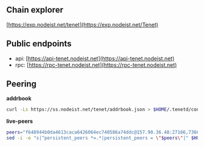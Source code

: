 ## Chain explorer
[https://exp.nodeist.net/tenet](https://exp.nodeist.net/Tenet)

## Public endpoints

* api: [https://api-tenet.nodeist.net](https://api-tenet.nodeist.net)
* rpc: [https://rpc-tenet.nodeist.net](https://rpc-tenet.nodeist.net)

## Peering

**addrbook**
```bash
curl -Ls https://ss.nodeist.net/tenet/addrbook.json > $HOME/.tenetd/config/addrbook.json
```

**live-peers**
```bash
peers="f648944b0da4613caca6426064ec740586a74ddc@157.90.36.48:27166,73663dda0862b32b406a1fbc082e7023bd83e25c@176.9.54.69:26656,9e6d9040cd29e16287c66eab64dd1da92c231d95@164.90.188.179:26656,bfac3f303430ffa520f7a7592b95357a47050ba2@209.38.244.11:26656,89757803f40da51678451735445ad40d5b15e059@134.65.192.54:26656,1a2971826f68be094eae5cc4f19c71a11736cb84@172.104.238.109:26656,31f37574cd759bff7789080c4cb01dbb9cffef9a@162.19.234.110:26656,92e8534db088c30c25b320b08c44b8c3d8098722@57.128.96.155:22456,cd45ac92164ceb542b556aa845916fba5df9c3fa@161.35.83.28:26656,9054705b4c58a9ba7853a3e43ee1f0cf900b4bfb@144.126.236.41:26656,f8432cc5094870c96f34a0ebb36ffb0d38a53ad4@164.92.209.223:26656,ca9244bb137b8445be55e871b55d4ec0a2d5749c@174.138.63.156:26656,af771137a0ec5f3699ad09a4c3bedf1603655776@45.33.69.112:26656,99a16873ea23d8262817340c6110f8b44f8294fd@18.188.170.181:31320,6cceba286b498d4a1931f85e35ea0fa433373057@169.155.170.17:26656,79d85e533ed411e5c227ec91ec382560b35855a6@137.184.180.148:26656"
sed -i -e "s|^persistent_peers *=.*|persistent_peers = \"$peers\"|" $HOME/.tenetd/config/config.toml
```
